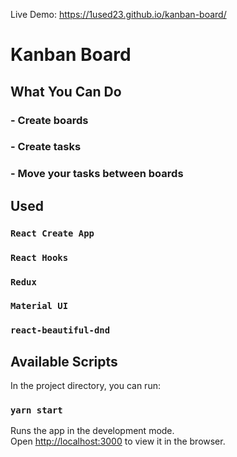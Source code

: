 Live Demo: https://1used23.github.io/kanban-board/
# Kanban Board

## What You Can Do
### - Create boards
### - Create tasks
### - Move your tasks between boards


## Used
### `React Create App`
### `React Hooks`
### `Redux`
### `Material UI`
### `react-beautiful-dnd`



## Available Scripts

In the project directory, you can run:

### `yarn start`

Runs the app in the development mode.<br />
Open [http://localhost:3000](http://localhost:3000) to view it in the browser.

